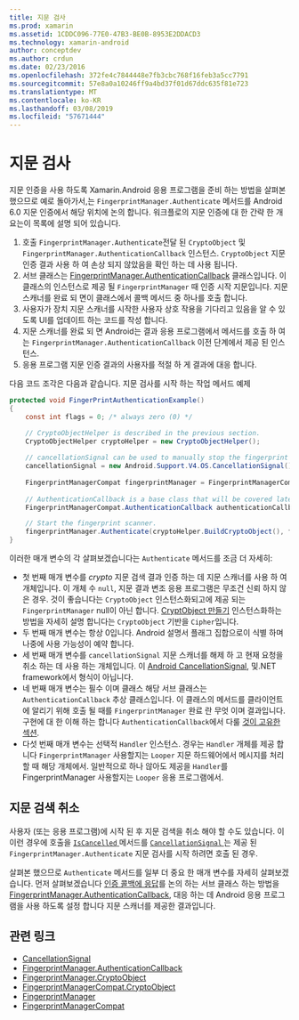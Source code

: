 ```yaml
---
title: 지문 검사
ms.prod: xamarin
ms.assetid: 1CDDC096-77E0-47B3-BE0B-8953E2DDACD3
ms.technology: xamarin-android
author: conceptdev
ms.author: crdun
ms.date: 02/23/2016
ms.openlocfilehash: 372fe4c7844448e7fb3cbc768f16feb3a5cc7791
ms.sourcegitcommit: 57e8a0a10246ff9a4bd37f01d67ddc635f81e723
ms.translationtype: MT
ms.contentlocale: ko-KR
ms.lasthandoff: 03/08/2019
ms.locfileid: "57671444"
---
```

# <a name="scanning-for-fingerprints"></a>지문 검사

지문 인증을 사용 하도록 Xamarin.Android 응용 프로그램을 준비 하는 방법을 살펴본 했으므로 예로 돌아가서,는 `FingerprintManager.Authenticate` 메서드를 Android 6.0 지문 인증에서 해당 위치에 논의 합니다. 워크플로의 지문 인증에 대 한 간략 한 개요는이 목록에 설명 되어 있습니다.

1. 호출 `FingerprintManager.Authenticate`전달 된 `CryptoObject` 및 `FingerprintManager.AuthenticationCallback` 인스턴스. `CryptoObject` 지문 인증 결과 사용 하 여 손상 되지 않았음을 확인 하는 데 사용 됩니다. 
2. 서브 클래스는 [FingerprintManager.AuthenticationCallback](https://developer.android.com/reference/android/hardware/fingerprint/FingerprintManager.AuthenticationCallback.html) 클래스입니다. 이 클래스의 인스턴스로 제공 될 `FingerprintManager` 때 인증 시작 지문입니다. 지문 스캐너를 완료 되 면이 클래스에서 콜백 메서드 중 하나를 호출 합니다.
3. 사용자가 장치 지문 스캐너를 시작한 사용자 상호 작용을 기다리고 있음을 알 수 있도록 UI를 업데이트 하는 코드를 작성 합니다. 
4. 지문 스캐너를 완료 되 면 Android는 결과 응용 프로그램에서 메서드를 호출 하 여는 `FingerprintManager.AuthenticationCallback` 이전 단계에서 제공 된 인스턴스.
5. 응용 프로그램 지문 인증 결과의 사용자를 적절 하 게 결과에 대응 합니다. 

다음 코드 조각은 다음과 같습니다. 지문 검사를 시작 하는 작업 메서드 예제

```csharp
protected void FingerPrintAuthenticationExample()
{
    const int flags = 0; /* always zero (0) */

    // CryptoObjectHelper is described in the previous section.
    CryptoObjectHelper cryptoHelper = new CryptoObjectHelper();    
    
    // cancellationSignal can be used to manually stop the fingerprint scanner. 
    cancellationSignal = new Android.Support.V4.OS.CancellationSignal();
    
    FingerprintManagerCompat fingerprintManager = FingerprintManagerCompat.From(this);
    
    // AuthenticationCallback is a base class that will be covered later on in this guide.
    FingerprintManagerCompat.AuthenticationCallback authenticationCallback = new MyAuthCallbackSample(this);

    // Start the fingerprint scanner.
    fingerprintManager.Authenticate(cryptoHelper.BuildCryptoObject(), flags, cancellationSignal, authenticationCallback, null);
}
```

이러한 매개 변수의 각 살펴보겠습니다는 `Authenticate` 메서드를 조금 더 자세히:

* 첫 번째 매개 변수를 _crypto_ 지문 검색 결과 인증 하는 데 지문 스캐너를 사용 하 여 개체입니다. 이 개체 수 `null`, 지문 결과 변조 응용 프로그램은 무조건 신뢰 하지 않은 경우. 것이 좋습니다는 `CryptoObject` 인스턴스화되고에 제공 되는 `FingerprintManager` null이 아닌 합니다. [CryptObject 만들기](~/android/platform/fingerprint-authentication/creating-a-cryptoobject.md) 인스턴스화하는 방법을 자세히 설명 합니다는 `CryptoObject` 기반을 `Cipher`입니다.
* 두 번째 매개 변수는 항상 0입니다. Android 설명서 플래그 집합으로이 식별 하며 나중에 사용 가능성이 예약 합니다. 
* 세 번째 매개 변수를 `cancellationSignal` 지문 스캐너를 해제 하 고 현재 요청을 취소 하는 데 사용 하는 개체입니다. 이 [Android CancellationSignal](https://developer.android.com/reference/android/os/CancellationSignal.html), 및.NET framework에서 형식이 아닙니다.
* 네 번째 매개 변수는 필수 이며 클래스 해당 서브 클래스는 `AuthenticationCallback` 추상 클래스입니다. 이 클래스의 메서드를 클라이언트에 알리기 위해 호출 될 때를 `FingerprintManager` 완료 란 무엇 이며 결과입니다. 구현에 대 한 이해 하는 합니다 `AuthenticationCallback`에서 다룰 [것이 고유한 섹션](~/android/platform/fingerprint-authentication/fingerprint-authentication-callbacks.md).
* 다섯 번째 매개 변수는 선택적 `Handler` 인스턴스. 경우는 `Handler` 개체를 제공 합니다 `FingerprintManager` 사용할지는 `Looper` 지문 하드웨어에서 메시지를 처리할 때 해당 개체에서. 일반적으로 하나 않아도 제공을 `Handler`를 FingerprintManager 사용할지는 `Looper` 응용 프로그램에서.

## <a name="cancelling-a-fingerprint-scan"></a>지문 검색 취소

사용자 (또는 응용 프로그램)에 시작 된 후 지문 검색을 취소 해야 할 수도 있습니다. 이 이런 경우에 호출을 [ `IsCancelled` ](https://developer.android.com/reference/android/os/CancellationSignal.html#isCanceled()) 메서드를 [ `CancellationSignal` ](https://developer.android.com/reference/android/os/CancellationSignal.html) 는 제공 된 `FingerprintManager.Authenticate` 지문 검사를 시작 하려면 호출 된 경우.

살펴본 했으므로 `Authenticate` 메서드를 일부 더 중요 한 매개 변수를 자세히 살펴보겠습니다. 먼저 살펴보겠습니다 [인증 콜백에 응답](~/android/platform/fingerprint-authentication/fingerprint-authentication-callbacks.md)를 논의 하는 서브 클래스 하는 방법을 [FingerprintManager.AuthenticationCallback](https://developer.android.com/reference/android/hardware/fingerprint/FingerprintManager.AuthenticationCallback.html), 대응 하는 데 Android 응용 프로그램을 사용 하도록 설정 합니다 지문 스캐너를 제공한 결과입니다.




## <a name="related-links"></a>관련 링크

- [CancellationSignal](https://developer.android.com/reference/android/os/CancellationSignal.html)
- [FingerprintManager.AuthenticationCallback](https://developer.android.com/reference/android/hardware/fingerprint/FingerprintManager.AuthenticationCallback.html)
- [FingerprintManager.CryptoObject](https://developer.android.com/reference/android/hardware/fingerprint/FingerprintManager.CryptoObject.html)
- [FingerprintManagerCompat.CryptoObject](https://developer.android.com/reference/android/support/v4/hardware/fingerprint/FingerprintManagerCompat.CryptoObject.html)
- [FingerprintManager](https://developer.android.com/reference/android/hardware/fingerprint/FingerprintManager.html)
- [FingerprintManagerCompat](https://developer.android.com/reference/android/support/v4/hardware/fingerprint/FingerprintManagerCompat.html)
